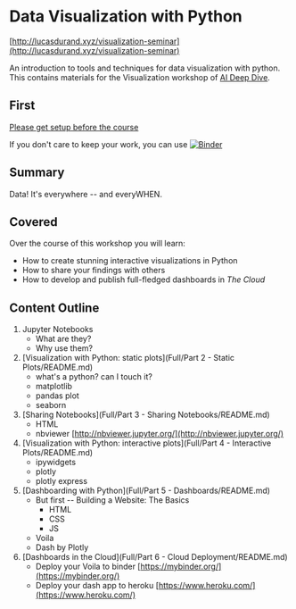 # Data Visualization with Python

[http://lucasdurand.xyz/visualization-seminar](http://lucasdurand.xyz/visualization-seminar)

An introduction to tools and techniques for data visualization with 
python. This contains materials for the Visualization workshop of 
[AI Deep Dive](https://aideepdive.com/).

## First

[Please get setup before the course](README-setup.md)

If you don't care to keep your work, you can use [![Binder](https://mybinder.org/badge_logo.svg)](https://mybinder.org/v2/gh/lucasdurand/visualization-seminar/master)


## Summary

Data! It's everywhere -- and everyWHEN. 

## Covered

Over the course of this workshop you will learn:

* How to create stunning interactive visualizations in Python
* How to share your findings with others
* How to develop and publish full-fledged dashboards in *The Cloud*

## Content Outline

1. Jupyter Notebooks
	* What are they?
	* Why use them?
2. [Visualization with Python: static plots](Full/Part 2 - Static Plots/README.md)
	* what's a python? can I touch it?
	* matplotlib
	* pandas plot
	* seaborn
2. [Sharing Notebooks](Full/Part 3 - Sharing Notebooks/README.md)
	* HTML 
	* nbviewer [http://nbviewer.jupyter.org/](http://nbviewer.jupyter.org/)
4. [Visualization with Python: interactive plots](Full/Part 4 - Interactive Plots/README.md)
	* ipywidgets
	* plotly
	* plotly express
5. [Dashboarding with Python](Full/Part 5 - Dashboards/README.md)
	* But first -- Building a Website: The Basics
		* HTML
		* CSS
		* JS
	* Voila
	* Dash by Plotly
6. [Dashboards in the Cloud](Full/Part 6 - Cloud Deployment/README.md)
	* Deploy your Voila to binder [https://mybinder.org/](https://mybinder.org/)
	* Deploy your dash app to heroku [https://www.heroku.com/](https://www.heroku.com/)
